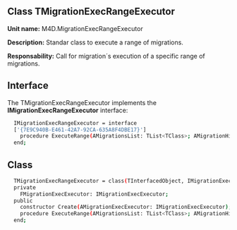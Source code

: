 
## Class **TMigrationExecRangeExecutor** 

**Unit name:** M4D.MigrationExecRangeExecutor

**Description:** Standar class to execute a range of migrations.

**Responsability:** Call for migration´s execution of a specific range of migrations.

## Interface ##
The TMigrationExecRangeExecutor implements the **IMigrationExecRangeExecutor** interface:
```sh
  IMigrationExecRangeExecutor = interface
  ['{7E9C940B-E461-42A7-92CA-635A8F4DBE17}']
    procedure ExecuteRange(AMigrationsList: TList<TClass>; AMigrationHistory: IMigrationsHistory; AStartMigrationSequence: Integer; AEndMigrationSequence: Integer);
  end;
```

## Class ##

```sh
  TMigrationExecRangeExecutor = class(TInterfacedObject, IMigrationExecRangeExecutor)
  private
    FMigrationExecExecutor: IMigrationExecExecutor;
  public
    constructor Create(AMigrationExecExecutor: IMigrationExecExecutor); reintroduce;
    procedure ExecuteRange(AMigrationsList: TList<TClass>; AMigrationHistory: IMigrationsHistory; AStartMigrationSequence: Integer; AEndMigrationSequence: Integer);
  end;
```